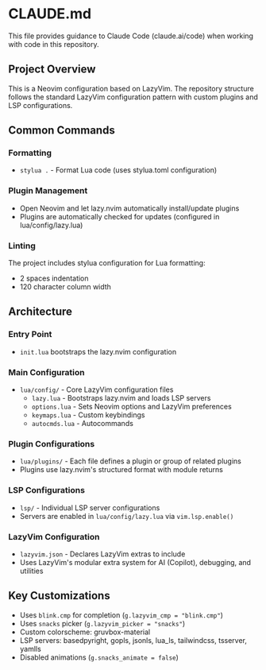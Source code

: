 # CLAUDE.md

This file provides guidance to Claude Code (claude.ai/code) when working with code in this repository.

## Project Overview

This is a Neovim configuration based on LazyVim. The repository structure follows the standard LazyVim configuration pattern with custom plugins and LSP configurations.

## Common Commands

### Formatting
- `stylua .` - Format Lua code (uses stylua.toml configuration)

### Plugin Management  
- Open Neovim and let lazy.nvim automatically install/update plugins
- Plugins are automatically checked for updates (configured in lua/config/lazy.lua)

### Linting
The project includes stylua configuration for Lua formatting:
- 2 spaces indentation
- 120 character column width

## Architecture

### Entry Point
- `init.lua` bootstraps the lazy.nvim configuration

### Main Configuration
- `lua/config/` - Core LazyVim configuration files
  - `lazy.lua` - Bootstraps lazy.nvim and loads LSP servers
  - `options.lua` - Sets Neovim options and LazyVim preferences
  - `keymaps.lua` - Custom keybindings
  - `autocmds.lua` - Autocommands

### Plugin Configurations  
- `lua/plugins/` - Each file defines a plugin or group of related plugins
- Plugins use lazy.nvim's structured format with module returns

### LSP Configurations
- `lsp/` - Individual LSP server configurations
- Servers are enabled in `lua/config/lazy.lua` via `vim.lsp.enable()`

### LazyVim Configuration
- `lazyvim.json` - Declares LazyVim extras to include
- Uses LazyVim's modular extra system for AI (Copilot), debugging, and utilities

## Key Customizations

- Uses `blink.cmp` for completion (`g.lazyvim_cmp = "blink.cmp"`)
- Uses `snacks` picker (`g.lazyvim_picker = "snacks"`)
- Custom colorscheme: gruvbox-material
- LSP servers: basedpyright, gopls, jsonls, lua_ls, tailwindcss, tsserver, yamlls
- Disabled animations (`g.snacks_animate = false`)